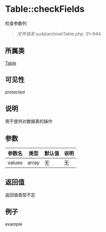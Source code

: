 # Table::checkFields
检查参数列
> *文件信息* suda\archive\Table.php: 31~944
## 所属类 

[Table](../Table.md)

## 可见性

  protected  
## 说明


用于提供对数据表的操作


## 参数

| 参数名 | 类型 | 默认值 | 说明 |
|--------|-----|-------|-------|
| values |  array | 无 | 无 |

## 返回值
返回值类型不定

## 例子

example